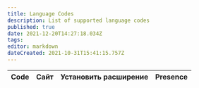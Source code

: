 ```yaml
---
title: Language Codes
description: List of supported language codes
published: true
date: 2021-12-20T14:27:18.034Z
tags:
editor: markdown
dateCreated: 2021-10-31T15:41:15.757Z
---
```


<table id="languages">
  <thead>
    <tr>
      <th style="text-align:left">Code</th>
      <th style="text-align:left">Сайт</th>
      <th style="text-align:left">Установить расширение</th>
      <th style="text-align:left">Presence</th>
    </tr>
  </thead>
  <tbody>
  </tbody>
</table>
